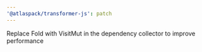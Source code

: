 ```yaml
---
'@atlaspack/transformer-js': patch
---
```


Replace Fold with VisitMut in the dependency collector to improve performance
